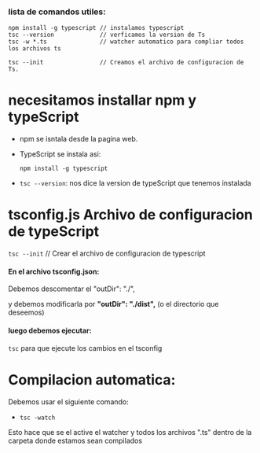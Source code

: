 ### lista de comandos utiles: 

```
npm install -g typescript // instalamos typescript
tsc --version             // verficamos la version de Ts 
tsc -w *.ts               // watcher automatico para compliar todos los archivos ts

tsc --init                // Creamos el archivo de configuracion de Ts.

```

# necesitamos installar npm y typeScript

* npm se isntala desde la pagina web. 

* TypeScript se instala asi: 

    `npm install -g typescript`

* `tsc --version`: nos dice la version de typeScript que tenemos instalada

# tsconfig.js Archivo de configuracion de typeScript

`tsc --init` // Crear el archivo de configuracion de typescript
  #### En el archivo tsconfig.json: 
  Debemos descomentar el "outDir": "./",

  y debemos modificarla por **"outDir": "./dist",** (o el directorio que deseemos)

  #### luego debemos ejecutar: 
  `tsc` para que ejecute los cambios en el tsconfig 

# Compilacion automatica: 

Debemos usar el siguiente comando:
* `tsc -watch `

Esto hace que se el active el watcher y todos los archivos ".ts" dentro de la carpeta donde estamos sean compilados















